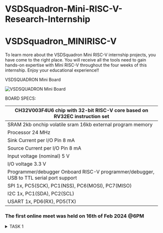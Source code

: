 # VSDSquadron-Mini-RISC-V-Research-Internship

# VSDSquadron_MINIRISC-V

To learn more about the VSDSquadron Mini RISC-V internship projects, you have come to the right place. You will receive all the tools need to gain hands-on expertise with Mini RISC-V throughout the four weeks of this internship. Enjoy your educational experience!!

VSDSQUADRON Mini Board 

![VSDSQUADRON Mini Board]()

BOARD SPECS:

| CH32V003F4U6 chip with 32-bit RISC-V core based on RV32EC instruction set |
| ------------------------------------------------------------------------- 
| SRAM                                                                       2kb onchip volatile sram     16kb external program memory                                    |
| Processor                                                                  24 MHz                                                                                       |
| Sink Current per I/O Pin                                                   8 mA                                                                                         |
| Source Current per I/O Pin                                                 8 mA                                                                                         |
| Input voltage (nominal)                                                    5 V                                                                                          |
| I/O voltage                                                                3.3 V                                                                                        |
| Programmer/debugger                                                        Onboard RISC-V programmer/debugger, USB to TTL serial port support                           |
| SPI                                                                        1x, PC5(SCK), PC1(NSS), PC6(MOSI), PC7(MISO)                                                 |
| I2C                                                                        1x, PC1(SDA), PC2(SCL)                                                                       |
| USART                                                                      1x, PD6(RX), PD5(TX)              



### The first online meet was held on 16th of Feb 2024 @6PM

<details>
    <summary> TASK 1 </summary>

1) install RISC-V GNU Toolchain 

2) install Yosys 

3) install iverilog 

4) install gtkwave

### CLONING RISC-V GNU TOOLCHAIN

Step-1

```sudo apt install git-all```   # To install git

![To install git](https://github.com/VanshikaTanwar/VSDSquadron-Mini-RISC-V-Research-Internship-/blob/main/IMG/gnu_img1.png)
![To install git](https://github.com/VanshikaTanwar/VSDSquadron-Mini-RISC-V-Research-Internship-/blob/main/IMG/gnu_img2.png)

```sudo apt-get install autoconf automake autotools-dev curl python3 libmpc-dev libmpfr-dev libgmp-dev gawk build-essential bison flex texinfo gperf libtool patchutils bc zlib1g-dev libexpat-dev``` *make sure to install the dependencies*

![To install dependencies](https://github.com/VanshikaTanwar/VSDSquadron-Mini-RISC-V-Research-Internship-/blob/main/IMG/gnu_img3.png)
![To install dependencies](https://github.com/VanshikaTanwar/VSDSquadron-Mini-RISC-V-Research-Internship-/blob/main/IMG/gnu_img4.png)

```git clone https://github.com/riscv/riscv-gnu-toolchain```

![gnu_toolchain_clone](https://github.com/VanshikaTanwar/VSDSquadron-Mini-RISC-V-Research-Internship-/blob/main/IMG/gnu_img5.png)


## Create a opt dir
```mkdir /opt/riscv```  *try sudo incase of permission denial*

In my case I created a driectory ```mkdir riscv``` and ``` chmod 777 home/vanshikatanwar/riscv ```

## Config and make inside the risc-v gnu toolchain dir 

```./configure --prefix=/opt/riscv```  

In my case ```./configure --prefix=/home/vanshikatanwar/riscv``` 

![gnu_toolchain_clone](https://github.com/VanshikaTanwar/VSDSquadron-Mini-RISC-V-Research-Internship-/blob/main/IMG/gnu_img6.png)

![gnu_toolchain_clone](https://github.com/VanshikaTanwar/VSDSquadron-Mini-RISC-V-Research-Internship-/blob/main/IMG/gnu_img7.png)


Then
```make``` **(Have patience)**
![gnu_toolchain_clone](https://github.com/VanshikaTanwar/VSDSquadron-Mini-RISC-V-Research-Internship-/blob/main/IMG/gnu_img8.png)

### 2. Installing YOSYS
 ```git clone https://github.com/YosysHQ/yosys.git```
 
 ```cd yosys```
 
 ```make --version command```
![yosys_img1](https://github.com/VanshikaTanwar/VSDSquadron-Mini-RISC-V-Research-Internship-/blob/main/IMG/yosys_img1.png)
 
 ```
    sudo apt-get install build-essential clang bison flex \
    libreadline-dev gawk tcl-dev libffi-dev git \
    graphviz xdot pkg-config python3 libboost-system-dev \
    libboost-python-dev libboost-filesystem-dev zlib1g-dev
```


![yosys_img2](https://github.com/VanshikaTanwar/VSDSquadron-Mini-RISC-V-Research-Internship-/blob/main/IMG/yosys_img2.png)
![yosys_img3](https://github.com/VanshikaTanwar/VSDSquadron-Mini-RISC-V-Research-Internship-/blob/main/IMG/yosys_img3.png)
![yosys_img4](https://github.com/VanshikaTanwar/VSDSquadron-Mini-RISC-V-Research-Internship-/blob/main/IMG/yosys_img4.png)
![yosys_img5](https://github.com/VanshikaTanwar/VSDSquadron-Mini-RISC-V-Research-Internship-/blob/main/IMG/yosys_img5.png)

```
$ make config-gcc
```

![yosys_img2](https://github.com/VanshikaTanwar/VSDSquadron-Mini-RISC-V-Research-Internship-/blob/main/IMG/yosys_img6.png)
![yosys_img3](https://github.com/VanshikaTanwar/VSDSquadron-Mini-RISC-V-Research-Internship-/blob/main/IMG/yosys_img7.png)

```
$ make 
$ sudo make install
```

![yosys_img4](https://github.com/VanshikaTanwar/VSDSquadron-Mini-RISC-V-Research-Internship-/blob/main/IMG/yosys_img8.png)
![yosys_img5](https://github.com/VanshikaTanwar/VSDSquadron-Mini-RISC-V-Research-Internship-/blob/main/IMG/yosys_img9.png)
![yosys_img4](https://github.com/VanshikaTanwar/VSDSquadron-Mini-RISC-V-Research-Internship-/blob/main/IMG/yosys_img10.png)
![yosys_img5](https://github.com/VanshikaTanwar/VSDSquadron-Mini-RISC-V-Research-Internship-/blob/main/IMG/yosys_img11.png)
![yosys_img4](https://github.com/VanshikaTanwar/VSDSquadron-Mini-RISC-V-Research-Internship-/blob/main/IMG/yosys_img12.png)



### 3. Installing iVerilog

```sudo apt-get install iverilog```

![iverilog](https://github.com/VanshikaTanwar/VSDSquadron-Mini-RISC-V-Research-Internship-/blob/main/IMG/iverilog_img1.png)

### 4. Installing GTKwave

```sudo apt update```

```
sudo apt install gtkwave
```

![gtkwave](https://github.com/VanshikaTanwar/VSDSquadron-Mini-RISC-V-Research-Internship-/blob/main/IMG/gtkwave_img1.png)


<details>
    <summary> TASK 2 </summary>

--> To Determine that identify the instruction type and to also find out the exact 32 bit instruction code, based on it's instruction type. 

### Instruction type

There are 6 Instruction Formats . These are :- 

(i) R-Type Format or R-Type Instruction - This type of instruction includes registers. These instructions are basically using 3 register inputs , - add,xor, mul.etc. (Basically, it's contains all arithmetic and logic operations).

(ii) I-Format or I-Type Instruction - These are the instructions with immediates , loads like, 
-addi, lw, jalr, slli.

(iii) S-Format or S-Type Instruction
(iv) SB-Format or SB-Type Instruction
(v) U-Format or U-Type Instruction
(vi) UJ-Format or UJ-Type Instruction


In this internship, we are proceeding with R-type Instruction.
As, ISA type is RISC-V in VSDSQUADRON Board.

This R-Type Instruction is 32-bit Long and have the following formats.
--> This 32bit long format are containing total of 2 bits, and these bits are divided into some parts .
These parts are known as fields. Hence, this 32 bit is containing some fields . And to define these fileds, it contains following bit of numbers. 

These are, 755357.
Each bit , which is mentioned above have some meaning , in 32-bit format. 
7+5+5+3+5+7=32.

7- Funct7
5- rs2
5- rs1
3- Funct3
5- rd
7- opcode

![R-type Instruction Format](https://github.com/VanshikaTanwar/VSDSquadron-Mini-RISC-V-Research-Internship-/blob/main/IMG/r-type%20instruction%20format.png)


Here, 5-bit fields can represent numbers 0-31, i.e., (2^5=32)
while, 7-bit fields can represent numbers 0-128, i.e., (2^7=128) and similarly so on for other bits.






The initial section in the R-type instruction format is referred to as the opcode field, which can also be called the operation code. This 7-bit opcode (bits 0-6) indicates the instruction format type, like R-type, I-type, U-type and so on. The opcode describes which instruction format is being used.

The next part in the R-type instruction format is referred to as the rd field. Rd in the "rd field" means Destination Register. This rd field shows where the result of the operation is kept. The length of the rd field is 5 bits (7-11).

The funct3 field comes after the destination register and is 3 bits long, spanning from bit 12 to bit 14. This field provides information about the type of operation being performed, such as whether it is addition, subtraction, or some other logical operation. The purpose of the funct3 field is to encode the operation so the processor knows what type of action to take on the data. While the overall text structure flows from describing the location of the field, to its length, and then its purpose, the key ideas have been reworded to avoid simply repeating the original phrasing.


There are two registers called rs1 and rs2, each 5 bits long. Rs1 spans bits 15-19 and rs2 spans bits 20-24.

The funct7 field is the last field in the R-type instruction format. It specifies the operation type, like shift or multiply. Both the funct3 and funct7 fields describe the operation, depending on the instruction format.

So , if one will conclude it now for the instruction which we are going to execute during this learning is 
Add r6,r1,r2.
Now, if we compare it with the 32 bit instruction format ...
It means that ,
r6 --> Rd (destination register) 
r1--> rs1. (source register 1)[input 1]
r2--> rs2(source register 2) [input 2]


r6=r1+r2
ie., rd=rs1+rs2















<details>
    <summary> TASK 3 </summary>


Performing C based lab.

C code sum of no. 1 to n 

`
#include<stdio.h>
int main() {
  int sum=0, i=1, n=100;
  for(i = 1; i <= n; ++i){
    sum += 1;
  }
  printf("Sum of numbers from 1 to %d is %d \n",n,sum);
  return 0;
}`




![gcc compiler ss](https://github.com/VanshikaTanwar/VSDSquadron-Mini-RISC-V-Research-Internship-/blob/main/IMG/IMG-20240227-WA0001.jpg)





![gcc compiler ss](https://github.com/VanshikaTanwar/VSDSquadron-Mini-RISC-V-Research-Internship-/blob/main/IMG/IMG-20240227-WA0005.jpg)



![gcc compiler ss](https://github.com/VanshikaTanwar/VSDSquadron-Mini-RISC-V-Research-Internship-/blob/main/IMG/IMG_20240227_171202.jpg)




<details>
    <summary> TASK 4 </summary>
    observation with -O1 and -Ofast. Upload snapshot of compiled C Code, RISC-V Objdmp

    
![task4 ss1](https://github.com/VanshikaTanwar/VSDSquadron-Mini-RISC-V-Research-Internship-/blob/main/IMG/task3-ss1.png)

![task4 ss2](https://github.com/VanshikaTanwar/VSDSquadron-Mini-RISC-V-Research-Internship-/blob/main/IMG/task3-ss2.png)

![task4 ss2.1](https://github.com/VanshikaTanwar/VSDSquadron-Mini-RISC-V-Research-Internship-/blob/main/IMG/task3-ss2.1.png)

![task4 ss2.2](https://github.com/VanshikaTanwar/VSDSquadron-Mini-RISC-V-Research-Internship-/blob/main/IMG/task3-ss2.2.png)

![task4 ss3](https://github.com/VanshikaTanwar/VSDSquadron-Mini-RISC-V-Research-Internship-/blob/main/IMG/task3-ss3.png)




<details>
    <summary> TASK 5 </summary>

To simulate and run the Verilog code, enter the following commands in your terminal.

` $ iverilog -o vanshika_verilog vanshika_verilog.v vanshika_verilog_tb.v

$ ./vanshika_verilog

`

![task5_verilog_simulation](https://github.com/VanshikaTanwar/VSDSquadron-Mini-RISC-V-Research-Internship-/blob/main/IMG/verilog%20simulation%201.png)


![task5_verilog_simulation2](https://github.com/VanshikaTanwar/VSDSquadron-Mini-RISC-V-Research-Internship-/blob/main/IMG/verilog%20simulation%202.png)



To see the output waveform in gtkwave, enter the following commands in your terminal.


$ gtkwave vanshika_verilog.vcd



![task5_verilog_simulation3](https://github.com/VanshikaTanwar/VSDSquadron-Mini-RISC-V-Research-Internship-/blob/main/IMG/verilog%20simulation%203_add.png)


![task5_verilog_simulation4](https://github.com/VanshikaTanwar/VSDSquadron-Mini-RISC-V-Research-Internship-/blob/main/IMG/verilog%20simulation%204_add.png)

![task5_verilog_simulation5](https://github.com/VanshikaTanwar/VSDSquadron-Mini-RISC-V-Research-Internship-/blob/main/IMG/verilog%20simulation%206%20add.png)


## References

- [References]()
- 


...

